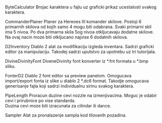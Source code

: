 ByteCalculator
Brojac karaktera u fajlu uz graficki prikaz ucestalosti svakog karaktera.

CommanderPlaner
Planer za Hereoes III komander skilove. Postoji 6 primarnih skilova od kojih samo 4 mogu biti odabrana.
Svaki primarni skil ima 5 nivoa. Po dva primarna skila 5og nivoa otkljucavaju dodatne skilove.
Na ovaj nacin moze biti otkljucano najvise 6 dodatnih skilova.

D2Inventory
 Diablo 2 alat za modifikaciju izgleda inventara. Sadrzi graficki editor za manipulaciju. 
 Takodej sadrzi uputstvo za upotrebu uz tri tutorijala.
 
DivineDivinityFont
 DiveneDivinity font konverter iz *.fnt formata u *.bmp sliku.
 
FonterD2
 Diablo 2 font editor sa preview panelom. Omogucava import/export fonta iz slike u diablo 2 *.dc6 format.
 Takodje omogucava generisanje fajla koji sadrzi individualnu sirinu svakog karaktera.
 
PipeLength
 Proracun duzine cevi nozzle na izmenjivacima. Moguc je odabir cevi i prirubnice po vise standarda.  
 Duzina cevi moze biti izracunata za cilindar ili dance.
 
Sampler
 Alat za pronalazenje sampla kod tilovanih pozadina.
